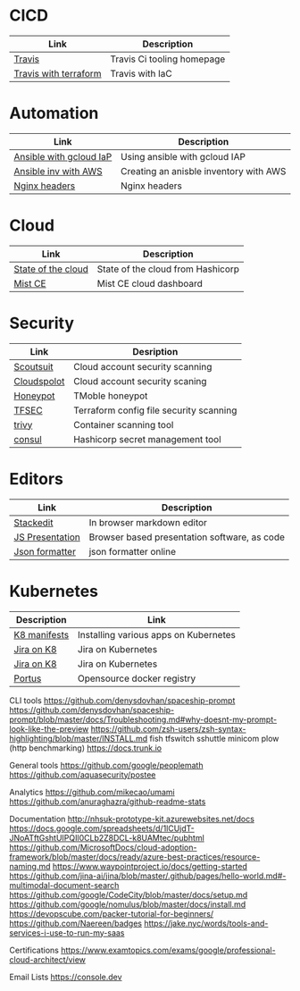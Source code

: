 # CICD[](#cicd)
| Link                                                                                           | Description                | 
|------------------------------------------------------------------------------------------------|----------------------------|
| [Travis](https://travis-ci.org/)                                                               | Travis Ci tooling homepage | 
| [Travis with terraform](https://medium.com/swlh/intro-to-travisci-with-terraform-80e65cf975fe) | Travis with IaC            |

# Automation [](#automation)
| Link                                                                                                      | Description                            |
|-----------------------------------------------------------------------------------------------------------|----------------------------------------|
| [Ansible with gcloud IaP](https://binx.io/blog/2021/03/10/how-to-tell-ansible-to-use-gcp-iap-tunneling/_) | Using ansible with gcloud IAP          |
| [Ansible inv with AWS](https://ibm.github.io/cloud-enterprise-examples/iac-conf-mgmt/ansible/)            | Creating an anisble inventory with AWS |
| [Nginx headers](https://gist.github.com/kmjones1979/9ada952922e56c78dbceadd614d2df73)                     | Nginx headers                          | 

# Cloud [](#cloud)
| Link                                                               | Description                       |
|--------------------------------------------------------------------|-----------------------------------|
| [State of the cloud](https://www.hashicorp.com/state-of-the-cloud) | State of the cloud from Hashicorp | 
| [Mist CE](https://github.com/mistio/mist-ce)                       | Mist CE cloud dashboard           |

# Security [](#security)
| Link                                                                                   | Desription                              |
|----------------------------------------------------------------------------------------|-----------------------------------------|
| [Scoutsuit](https://github.com/nccgroup/ScoutSuite)                                    | Cloud account security scanning         |
| [Cloudspolot](https://github.com/aquasecurity/cloudsploit)                             | Cloud account security scaning          |
| [Honeypot](https://github.com/telekom-security/tpotce#postinstall)                     | TMoble honeypot                         |
| [TFSEC](https://github.com/aquasecurity/tfsec)                                         | Terraform config file security scanning |
| [trivy](https://github.com/aquasecurity/trivy)                                         | Container scanning tool                 |
| [consul](https://learn.hashicorp.com/tutorials/consul/deployment-guide#install-consul) | Hashicorp secret management tool        |

# Editors [](#editors)
| Link                                                    | Description                                  | 
|---------------------------------------------------------|----------------------------------------------|
| [Stackedit](https://stackedit.io/app)                   | In browser markdown editor                   |
| [JS Presentation](https://revealjs.com)                 | Browser based presentation software, as code |
| [Json formatter](https://jsonformatter.org/json-parser) | json formatter online                        |


# Kubernetes [](#kubernetes)
| Description                                                                                             | Link                                  | 
|---------------------------------------------------------------------------------------------------------|---------------------------------------|
| [K8 manifests](https://www.hafifbilgiler.com/hafif-bilgiler/applications-install-on-kubernetes-cluster) | Installing various apps on Kubernetes |
| [Jira on K8](https://github.com/kelseyhightower/jira-on-kubernetes)                                     | Jira on Kubernetes                    | 
| [Jira on K8](https://github.com/Praqma/jira)                                                            | Jira on Kubernetes                    |
| [Portus](http://port.us.org)                                                                            | Opensource docker registry            |


CLI tools
https://github.com/denysdovhan/spaceship-prompt
https://github.com/denysdovhan/spaceship-prompt/blob/master/docs/Troubleshooting.md#why-doesnt-my-prompt-look-like-the-preview
https://github.com/zsh-users/zsh-syntax-highlighting/blob/master/INSTALL.md
fish
tfswitch
sshuttle
minicom
plow (http benchmarking)
https://docs.trunk.io

General tools
https://github.com/google/peoplemath
https://github.com/aquasecurity/postee

Analytics
https://github.com/mikecao/umami
https://github.com/anuraghazra/github-readme-stats

Documentation
http://nhsuk-prototype-kit.azurewebsites.net/docs
https://docs.google.com/spreadsheets/d/1lCUjdT-JNoATftGshtUIPQIl0CLb2Z8DCL-k8UAMtec/pubhtml
https://github.com/MicrosoftDocs/cloud-adoption-framework/blob/master/docs/ready/azure-best-practices/resource-naming.md
https://www.waypointproject.io/docs/getting-started
https://github.com/jina-ai/jina/blob/master/.github/pages/hello-world.md#-multimodal-document-search
https://github.com/google/CodeCity/blob/master/docs/setup.md
https://github.com/google/nomulus/blob/master/docs/install.md
https://devopscube.com/packer-tutorial-for-beginners/
https://github.com/Naereen/badges
https://jake.nyc/words/tools-and-services-i-use-to-run-my-saas


Certifications
https://www.examtopics.com/exams/google/professional-cloud-architect/view

Email Lists
https://console.dev



